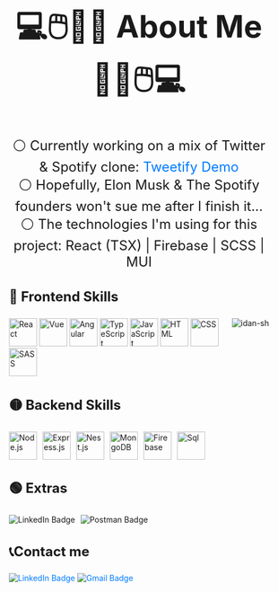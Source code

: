 <div style="max-width: 800px; margin: 0 auto; padding: 20px;" >
<h2 style="font-size: 55px; text-align: center;">💻🖱️🎹🎸 About Me 🎸🎹🖱️💻</h2>
<p style="font-size: 24px; text-align: center;">⚪ Currently working on a mix of Twitter & Spotify clone: <a href="https://oriteicher.github.io/Tweetify" style="text-decoration: none; color: #007bff;"> Tweetify Demo</a><br>
⚪ Hopefully, Elon Musk & The Spotify founders won't sue me after I finish it... <br>
⚪ The technologies I'm using for this project: React (TSX) | Firebase | SCSS | MUI <br>
<h3 style="font-size: 24px;">🔴 Frontend Skills </h3> 
<div>
<img align="right" src="https://github-readme-stats.vercel.app/api/top-langs?username=oriteicher&show_icons=true&locale=en&layout=compact&bg_color=150d24&title_color=FFFFFF&text_color=FFFFFF&border_color=150d24" alt="idan-sh" />
<img src="https://skillicons.dev/icons?i=react" alt="React" style="width: 50px; height: 50px;">
<img src="https://skillicons.dev/icons?i=vue" alt="Vue" style="width: 50px; height: 50px;">
<img src="https://skillicons.dev/icons?i=angular" alt="Angular" style="width: 50px; height: 50px;">
<img src="https://skillicons.dev/icons?i=ts" alt="TypeScript" style="width: 50px; height: 50px;">
<img src="https://skillicons.dev/icons?i=js" alt="JavaScript" style="width: 50px; height: 50px;">
<img src="https://skillicons.dev/icons?i=html" alt="HTML" style="width: 50px; height: 50px;">
<img src="https://skillicons.dev/icons?i=css" alt="CSS" style="width: 50px; height: 50px;">
<img src="https://skillicons.dev/icons?i=sass" alt="SASS" style="width: 50px; height: 50px;">
</div>
<h3 style="font-size: 24px;">🟡 Backend Skills </h3>
<div style="display: flex; flex-wrap: wrap; gap: 10px;">
<img src="https://skillicons.dev/icons?i=nodejs" alt="Node.js" style="width: 50px; height: 50px;">
<img src="https://skillicons.dev/icons?i=express" alt="Express.js" style="width: 50px; height: 50px;">
<img src="https://skillicons.dev/icons?i=nest" alt="Nest.js" style="width: 50px; height: 50px;">
<img src="https://skillicons.dev/icons?i=mongodb" alt="MongoDB" style="width: 50px; height: 50px;">
<img src="https://skillicons.dev/icons?i=firebase" alt="Firebase" style="width: 50px; height: 50px;">
<img src="https://skillicons.dev/icons?i=postgres" alt="Sql" style="width: 50px; height: 50px;">
</div>
<h3 style="font-size: 24px;">🟢 Extras </h3>
<div style="display: flex; flex-wrap: wrap; gap: 10px;">
<img alt="LinkedIn Badge" src="https://img.shields.io/badge/Redux-8d73bd?style=for-the-badge&logo=redux&logoColor=fff">
<img alt="Postman Badge" src="https://img.shields.io/badge/postman-orange?style=for-the-badge&logo=postman&logoColor=fff">
</div>
<div>
<h3 style="font-size: 24px;">📞Contact me</h3>
<a href="https://www.linkedin.com" style="text-decoration: none; color: #007bff;">
<img alt="LinkedIn Badge" src="https://img.shields.io/badge/LinkedIn-0077B5?style=for-the-badge&logo=linkedin&logoColor=white">
</a>
<a href="mailto:oriteicher5@gmail.com" style="text-decoration: none; color: #007bff;">
<img alt="Gmail Badge" src="https://img.shields.io/badge/Email-D14836?style=for-the-badge&logo=gmail&logoColor=white">
</a>

</div>

